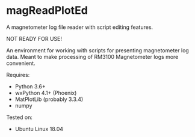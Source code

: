# magReadPlotEd
A magnetometer log file reader with script editing features. 

NOT READY FOR USE!

An environment for working with scripts for presenting magnetometer log data.  Meant to make processing of RM3100 Magnetometer logs more convenient.

Requires:
- Python 3.6+
- wxPython 4.1+ (Phoenix)
- MatPlotLib (probably 3.3.4)
- numpy
    
Tested on:
- Ubuntu Linux 18.04

